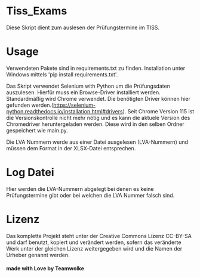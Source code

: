 # Tiss_Exams
Diese Skript dient zum auslesen der Prüfungstermine im TISS.

# Usage
Verwendeten Pakete sind in requirements.txt zu finden. 
Installation unter Windows mittels 'pip install requirements.txt'.

Das Skript verwendet Selenium with Python um die Prüfungsdaten auszulesen. Hierfür muss ein Browse-Driver installiert werden. 
Standardmäßig wird Chrome verwendet. 
Die benötigten Driver können hier gefunden werden.(https://selenium-python.readthedocs.io/installation.html#drivers). Seit Chrome Version 115 ist die Versionskontrolle nicht mehr nötig und es kann die aktuele Version des Chromedriver heruntergeladen werden. Diese wird in den selben Ordner gespeichert wie main.py.

Die LVA Nummern werde aus einer Datei ausgelesen (LVA-Nummern) und müssen dem Format in der XLSX-Datei entsprechen. 

# Log Datei
Hier werden die LVA-Nummern abgelegt bei denen es keine Prüfungstermine gibt oder bei welchen die LVA Nummer falsch sind. 

# Lizenz
Das komplette Projekt steht unter der Creative Commons Lizenz CC-BY-SA und darf benutzt, kopiert und verändert werden, sofern das veränderte Werk unter der gleichen Lizenz weitergegeben wird und die Namen der Urheber genannt werden.

#### made with Love by Teamwolke
